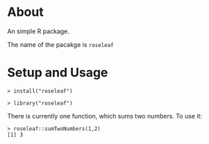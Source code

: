 # About

An simple R package.

The name of the pacakge is `roseleaf`

# Setup and Usage

`> install("roseleaf")`

`> library("roseleaf")`

There is currently one function, which sums two numbers. To use it:

```
> roseleaf::sumTwoNumbers(1,2)
[1] 3
```
